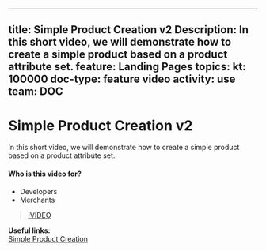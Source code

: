 
---
title: Simple Product Creation v2
Description: In this short video, we will demonstrate how to create a simple product based on a product attribute set.
feature: Landing Pages
topics:
kt: 100000
doc-type: feature video
activity: use
team: DOC
---
# Simple Product Creation v2

In this short video, we will demonstrate how to create a simple product based on a product attribute set.

#### Who is this video for?
* Developers
* Merchants

>[!VIDEO](https://video.tv.adobe.com/v/35786)

**Useful links:**
<br/>
[Simple Product Creation](https://docs.magento.com/user-guide/catalog/product-create-simple.html)


